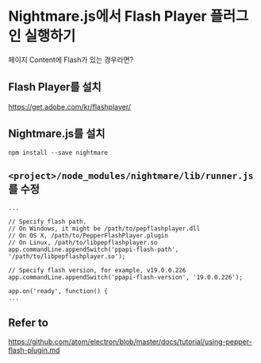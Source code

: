 # Nightmare.js에서 Flash Player 플러그인 실행하기

페이지 Content에 Flash가 있는 경우라면?

## Flash Player를 설치
https://get.adobe.com/kr/flashplayer/

## Nightmare.js를 설치
```
npm install --save nightmare
```

## `<project>/node_modules/nightmare/lib/runner.js`를 수정
```
...

// Specify flash path.
// On Windows, it might be /path/to/pepflashplayer.dll
// On OS X, /path/to/PepperFlashPlayer.plugin
// On Linux, /path/to/libpepflashplayer.so
app.commandLine.appendSwitch('ppapi-flash-path', '/path/to/libpepflashplayer.so');

// Specify flash version, for example, v19.0.0.226
app.commandLine.appendSwitch('ppapi-flash-version', '19.0.0.226');

app.on('ready', function() {
...
```

## Refer to
https://github.com/atom/electron/blob/master/docs/tutorial/using-pepper-flash-plugin.md